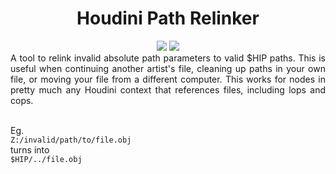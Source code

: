 <h1 align="center">Houdini Path Relinker</h1>
<div align="center">
  <a href="https://github.com/search?q=owner%3AParkerBritt+topic%3Ahoudini&type=repositories"><img src="https://cards.parkerbritt.com/badge?label=houdini&icon=houdini&color=FF4713"></a>
  <a href="https://github.com/ParkerBritt?tab=repositories&q=&type=&language=python&sort="><img src="https://cards.parkerbritt.com/badge?label=python&icon=python&color=3776AB"></a>
 </div>

<div align="justify">
 A tool to relink invalid absolute path parameters to valid $HIP paths. This is useful when continuing another artist's file, cleaning up paths in your own file, or moving your file from a different computer.
 This works for nodes in pretty much any Houdini context that references files, including lops and cops.
</div>


<br>Eg.<br>
```Z:/invalid/path/to/file.obj```<br>
turns into<br>
```$HIP/../file.obj```
